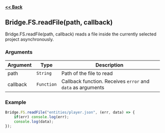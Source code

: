 #### [<< Back](https://github.com/solvedDev/bridge./blob/master/plugins/getting-started.md)
## Bridge.FS.readFile(path, callback)
Bridge.FS.readFile(path, callback) reads a file inside the currently selected project asynchronously.

### Arguments
| Argument | Type | Description
| --- | --- | ---
| path | ```String``` | Path of the file to read
| callback | ```Function``` | Callback function. Receives ```error``` and ```data``` as arguments


### Example
```javascript
Bridge.FS.readFile("entities/player.json", (err, data) => {
    if(err) console.log(err);
    console.log(data);
});
```
